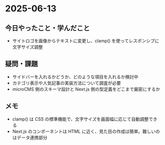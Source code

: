 # 2025-06-13

## 今日やったこと・学んだこと
- サイトロゴを画像からテキストに変更し、clamp() を使ってレスポンシブに文字サイズ調整

## 疑問・課題
- サイドバーを入れるかどうか、どのような項目を入れるか検討中
- カテゴリ表示や人気記事の実装方法について調査が必要
- microCMS 側のスキーマ設計と Next.js 側の型定義をどこまで厳密にするか

## メモ
- clamp() は CSS の標準機能で、文字サイズを画面幅に応じて自動調整できる
- Next.js のコンポーネントは HTML に近く、見た目の作成は簡単。難しいのはデータ連携部分
